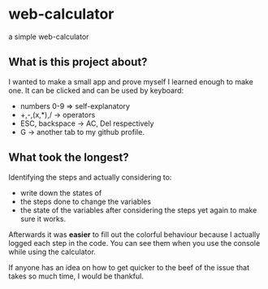 # web-calculator
a simple web-calculator

## What is this project about?
I wanted to make a small app and prove myself I learned enough to make one.
It can be clicked and can be used by keyboard:
+ numbers 0-9 => self-explanatory
+ +,-,(x,*),/ -> operators
+ ESC, backspace -> AC, Del respectively
+ G -> another tab to my github profile.

## What took the longest?
Identifying the steps and actually considering to:

+ write down the states of 
+ the steps done to change the variables
+ the state of the variables after
considering the steps yet again to make sure it works.

Afterwards it was **easier** to fill out the colorful behaviour because I actually logged each step in the code.
You can see them when you use the console while using the calculator.

If anyone has an idea on how to get quicker to the beef of the issue that takes so much time, I would be thankful.
